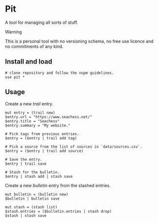 # Pit

A tool for managing all sorts of stuff.

> [!warning] 
This is a personal tool with no versioning schema, no free use licence and no commitments of any kind.

## Install and load

```nushell
# clone repository and follow the nupm guidelines.
use pit *
```

## Usage

Create a new _trail_ entry.

```nushell
mut entry = (trail new)
$entry.url = "https://www.seachess.net/"
$entry.title = "Seachess"
$entry.summary = "My website."

# Pick tags from previous entries.
$entry = ($entry | trail add tag)

# Pick a source from the list of sources in `data/sources.csv`.
$entry = ($entry | trail add source)

# Save the entry.
$entry | trail save

# Stash for the bulletin.
$entry | stash add | stash save
```

Create a new _bulletin_ entry from the stashed entries.

```nushell
mut bulletin = (bulletin new)
$bulletin | bulletin save

mut stash = (stash list)
$stash.entries = ($bulletin.entries | stash drop)
$stash | stash save
```
